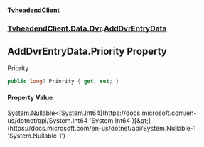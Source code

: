 #### [TvheadendClient](./index.md 'index')
### [TvheadendClient.Data.Dvr](./TvheadendClient-Data-Dvr.md 'TvheadendClient.Data.Dvr').[AddDvrEntryData](./TvheadendClient-Data-Dvr-AddDvrEntryData.md 'TvheadendClient.Data.Dvr.AddDvrEntryData')
## AddDvrEntryData.Priority Property
Priority  
```csharp
public long? Priority { get; set; }
```
#### Property Value
[System.Nullable&lt;](https://docs.microsoft.com/en-us/dotnet/api/System.Nullable-1 'System.Nullable`1')[System.Int64](https://docs.microsoft.com/en-us/dotnet/api/System.Int64 'System.Int64')[&gt;](https://docs.microsoft.com/en-us/dotnet/api/System.Nullable-1 'System.Nullable`1')  

